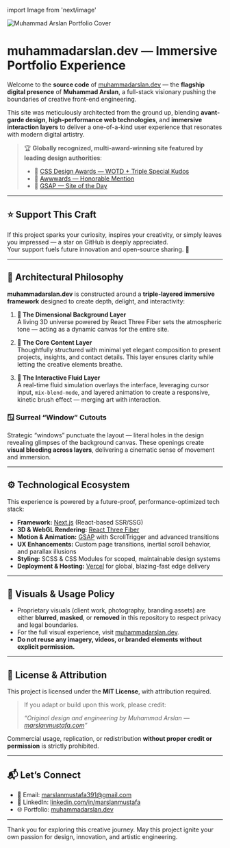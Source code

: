 import Image from 'next/image'

<Image
  src="/public/og.png"
  alt="Muhammad Arslan Portfolio Cover"
  width={1200}
  height={630}
/>

# muhammadarslan.dev — Immersive Portfolio Experience

Welcome to the **source code** of [muhammadarslan.dev](https://muhammadarslan.dev) — the **flagship digital presence** of **Muhammad Arslan**, a full-stack visionary pushing the boundaries of creative front-end engineering.

This site was meticulously architected from the ground up, blending **avant-garde design**, **high-performance web technologies**, and **immersive interaction layers** to deliver a one-of-a-kind user experience that resonates with modern digital artistry.

> 🏆 **Globally recognized, multi-award-winning site featured by leading design authorities**:
>
> - 🥇 [CSS Design Awards — WOTD + Triple Special Kudos](https://www.cssdesignawards.com/sites/giats-portfolio/46067/)
> - 🥈 [Awwwards — Honorable Mention](https://www.awwwards.com/sites/https-giats-me)
> - 🥉 [GSAP — Site of the Day](https://gsap.com/showcase/?page=1)

---

## ⭐ Support This Craft

If this project sparks your curiosity, inspires your creativity, or simply leaves you impressed — a star on GitHub is deeply appreciated.  
Your support fuels future innovation and open-source sharing. 🙌

---

## 🧠 Architectural Philosophy

**muhammadarslan.dev** is constructed around a **triple-layered immersive framework** designed to create depth, delight, and interactivity:

1. **🌌 The Dimensional Background Layer**  
   A living 3D universe powered by React Three Fiber sets the atmospheric tone — acting as a dynamic canvas for the entire site.

2. **🧱 The Core Content Layer**  
   Thoughtfully structured with minimal yet elegant composition to present projects, insights, and contact details. This layer ensures clarity while letting the creative elements breathe.

3. **🎨 The Interactive Fluid Layer**  
   A real-time fluid simulation overlays the interface, leveraging cursor input, `mix-blend-mode`, and layered animation to create a responsive, kinetic brush effect — merging art with interaction.

### 🪟 Surreal “Window” Cutouts

Strategic “windows” punctuate the layout — literal holes in the design revealing glimpses of the background canvas. These openings create **visual bleeding across layers**, delivering a cinematic sense of movement and immersion.

---

## ⚙️ Technological Ecosystem

This experience is powered by a future-proof, performance-optimized tech stack:

- **Framework:** [Next.js](https://nextjs.org/) (React-based SSR/SSG)
- **3D & WebGL Rendering:** [React Three Fiber](https://docs.pmnd.rs/react-three-fiber)
- **Motion & Animation:** [GSAP](https://greensock.com/gsap/) with ScrollTrigger and advanced transitions
- **UX Enhancements:** Custom page transitions, inertial scroll behavior, and parallax illusions
- **Styling:** SCSS & CSS Modules for scoped, maintainable design systems
- **Deployment & Hosting:** [Vercel](https://vercel.com) for global, blazing-fast edge delivery

---

## 📸 Visuals & Usage Policy

- Proprietary visuals (client work, photography, branding assets) are either **blurred**, **masked**, or **removed** in this repository to respect privacy and legal boundaries.
- For the full visual experience, visit [muhammadarslan.dev](https://muhammadarslan.dev).
- **Do not reuse any imagery, videos, or branded elements without explicit permission.**

---

## 📄 License & Attribution

This project is licensed under the **MIT License**, with attribution required.

> If you adapt or build upon this work, please credit:
>
> _“Original design and engineering by Muhammad Arslan — [marslanmustafa.com](https://marslanmustafa.com)”_

Commercial usage, replication, or redistribution **without proper credit or permission** is strictly prohibited.

---

## 📬 Let’s Connect

- 📧 Email: [marslanmustafa391@gmail.com](mailto:marslanmustafa391@gmail.com)
- 💼 LinkedIn: [linkedin.com/in/marslanmustafa](https://www.linkedin.com/in/marslanmustafa/)
- 🌐 Portfolio: [muhammadarslan.dev](https://muhammadarslan.dev)

---

Thank you for exploring this creative journey. May this project ignite your own passion for design, innovation, and artistic engineering.
